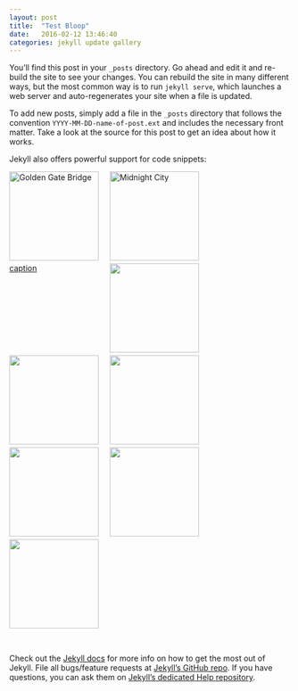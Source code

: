 ```yaml
---
layout: post
title:  "Test Bloop"
date:   2016-02-12 13:46:40
categories: jekyll update gallery
---
```

You’ll find this post in your `_posts` directory. Go ahead and edit it and re-build the site to see your changes. You can rebuild the site in many different ways, but the most common way is to run `jekyll serve`, which launches a web server and auto-regenerates your site when a file is updated.

To add new posts, simply add a file in the `_posts` directory that follows the convention `YYYY-MM-DD-name-of-post.ext` and includes the necessary front matter. Take a look at the source for this post to get an idea about how it works.

Jekyll also offers powerful support for code snippets:

<style>
/*!
 * baguetteBox.js
 * @author  feimosi
 * @version 1.9.1
 * @url https://github.com/feimosi/baguetteBox.js
 */
#baguetteBox-overlay {
  display: none;
  opacity: 0;
  position: fixed;
  overflow: hidden;
  top: 0;
  left: 0;
  width: 100%;
  height: 100%;
  z-index: 1000000;
  background-color: #222;
  background-color: rgba(0, 0, 0, 0.8);
  -webkit-transition: opacity .5s ease;
  transition: opacity .5s ease; }
  #baguetteBox-overlay.visible {
    opacity: 1; }
  #baguetteBox-overlay .full-image {
    display: inline-block;
    position: relative;
    width: 100%;
    height: 100%;
    text-align: center; }
    #baguetteBox-overlay .full-image figure {
      display: inline;
      margin: 0;
      height: 100%; }
    #baguetteBox-overlay .full-image img {
      display: inline-block;
      width: auto;
      height: auto;
      max-height: 100%;
      max-width: 100%;
      vertical-align: middle;
      -webkit-box-shadow: 0 0 8px rgba(0, 0, 0, 0.6);
         -moz-box-shadow: 0 0 8px rgba(0, 0, 0, 0.6);
              box-shadow: 0 0 8px rgba(0, 0, 0, 0.6); }
    #baguetteBox-overlay .full-image figcaption {
      display: block;
      position: absolute;
      bottom: 0;
      width: 100%;
      text-align: center;
      line-height: 1.8;
      white-space: normal;
      color: #ccc;
      background-color: #000;
      background-color: rgba(0, 0, 0, 0.6);
      font-family: sans-serif; }
    #baguetteBox-overlay .full-image:before {
      content: "";
      display: inline-block;
      height: 50%;
      width: 1px;
      margin-right: -1px; }

#baguetteBox-slider {
  position: absolute;
  left: 0;
  top: 0;
  height: 100%;
  width: 100%;
  white-space: nowrap;
  -webkit-transition: left .4s ease, -webkit-transform .4s ease;
  transition: left .4s ease, -webkit-transform .4s ease;
  transition: left .4s ease, transform .4s ease;
  transition: left .4s ease, transform .4s ease, -webkit-transform .4s ease, -moz-transform .4s ease; }
  #baguetteBox-slider.bounce-from-right {
    -webkit-animation: bounceFromRight .4s ease-out;
            animation: bounceFromRight .4s ease-out; }
  #baguetteBox-slider.bounce-from-left {
    -webkit-animation: bounceFromLeft .4s ease-out;
            animation: bounceFromLeft .4s ease-out; }

@-webkit-keyframes bounceFromRight {
  0% {
    margin-left: 0; }
  50% {
    margin-left: -30px; }
  100% {
    margin-left: 0; } }

@keyframes bounceFromRight {
  0% {
    margin-left: 0; }
  50% {
    margin-left: -30px; }
  100% {
    margin-left: 0; } }

@-webkit-keyframes bounceFromLeft {
  0% {
    margin-left: 0; }
  50% {
    margin-left: 30px; }
  100% {
    margin-left: 0; } }

@keyframes bounceFromLeft {
  0% {
    margin-left: 0; }
  50% {
    margin-left: 30px; }
  100% {
    margin-left: 0; } }

.baguetteBox-button#next-button, .baguetteBox-button#previous-button {
  top: 50%;
  top: calc(50% - 30px);
  width: 44px;
  height: 60px; }

.baguetteBox-button {
  position: absolute;
  cursor: pointer;
  outline: none;
  padding: 0;
  margin: 0;
  border: 0;
  -moz-border-radius: 15%;
       border-radius: 15%;
  background-color: #323232;
  background-color: rgba(50, 50, 50, 0.5);
  color: #ddd;
  font: 1.6em sans-serif;
  -webkit-transition: background-color .4s ease;
  transition: background-color .4s ease; }
  .baguetteBox-button:focus, .baguetteBox-button:hover {
    background-color: rgba(50, 50, 50, 0.9); }
  .baguetteBox-button#next-button {
    right: 2%; }
  .baguetteBox-button#previous-button {
    left: 2%; }
  .baguetteBox-button#close-button {
    top: 20px;
    right: 2%;
    right: calc(2% + 6px);
    width: 30px;
    height: 30px; }
  .baguetteBox-button svg {
    position: absolute;
    left: 0;
    top: 0; }

/*
    Preloader
    Borrowed from http://tobiasahlin.com/spinkit/
*/
.baguetteBox-spinner {
  width: 40px;
  height: 40px;
  display: inline-block;
  position: absolute;
  top: 50%;
  left: 50%;
  margin-top: -20px;
  margin-left: -20px; }

.baguetteBox-double-bounce1,
.baguetteBox-double-bounce2 {
  width: 100%;
  height: 100%;
  -moz-border-radius: 50%;
       border-radius: 50%;
  background-color: #fff;
  opacity: .6;
  position: absolute;
  top: 0;
  left: 0;
  -webkit-animation: bounce 2s infinite ease-in-out;
          animation: bounce 2s infinite ease-in-out; }

.baguetteBox-double-bounce2 {
  -webkit-animation-delay: -1s;
          animation-delay: -1s; }

@-webkit-keyframes bounce {
  0%, 100% {
    -webkit-transform: scale(0);
            transform: scale(0); }
  50% {
    -webkit-transform: scale(1);
            transform: scale(1); } }

@keyframes bounce {
  0%, 100% {
    -webkit-transform: scale(0);
       -moz-transform: scale(0);
            transform: scale(0); }
  50% {
    -webkit-transform: scale(1);
       -moz-transform: scale(1);
            transform: scale(1); } }

  .gallery {
    margin-bottom: 2.5rem;
    margin-left: -10px;
    margin-right: -10px;
  }

  .gallery a {
    display: block;
    /*border: 1px solid red;*/
    width: 160px;
    float: left;
    padding: 0 10px;
  }

  .gallery img {
    width: 160px;
    margin-bottom: 5px;
  }

  .gallery:after  {
    content: "";
    display: table;
    table-layout: fixed;
    clear: both;
  }
</style>



<div class="baguetteBoxOne gallery">


  <a href="https://feimosi.github.io/baguetteBox.js/img/1-1.jpg" data-caption="Golden Gate derp">
      <img src="https://feimosi.github.io/baguetteBox.js/img/thumbs/1-1.jpg" alt="Golden Gate Bridge">
      <span>caption</span>
  </a>
  <a href="https://feimosi.github.io/baguetteBox.js/img/1-2.jpg" title="Midnight City">
      <img src="https://feimosi.github.io/baguetteBox.js/img/thumbs/1-2.jpg" alt="Midnight City">
  </a>
  <a href="https://feimosi.github.io/baguetteBox.js/img/1-3.jpg">
      <img src="https://feimosi.github.io/baguetteBox.js/img/thumbs/1-3.jpg" alt="">
  </a>
  <a href="https://feimosi.github.io/baguetteBox.js/img/1-4.jpg">
      <img src="https://feimosi.github.io/baguetteBox.js/img/thumbs/1-4.jpg" alt="">
  </a>
  <a href="https://feimosi.github.io/baguetteBox.js/img/1-5.jpg">
      <img src="https://feimosi.github.io/baguetteBox.js/img/thumbs/1-5.jpg" alt="">
  </a>
  <a href="https://feimosi.github.io/baguetteBox.js/img/1-6.jpg">
      <img src="https://feimosi.github.io/baguetteBox.js/img/thumbs/1-6.jpg" alt="">
  </a>
  <a href="https://feimosi.github.io/baguetteBox.js/img/1-7.jpg">
      <img src="https://feimosi.github.io/baguetteBox.js/img/thumbs/1-7.jpg" alt="">
  </a>
  <a href="https://feimosi.github.io/baguetteBox.js/img/1-8.jpg">
      <img src="https://feimosi.github.io/baguetteBox.js/img/thumbs/1-8.jpg" alt="">
  </a>
</div>



<div>
  <script src="https://feimosi.github.io/baguetteBox.js/js/baguetteBox.js"></script>
  <script>
    baguetteBox.run('.baguetteBoxOne');
  </script>
</div>


Check out the [Jekyll docs][jekyll] for more info on how to get the most out of Jekyll. File all bugs/feature requests at [Jekyll’s GitHub repo][jekyll-gh]. If you have questions, you can ask them on [Jekyll’s dedicated Help repository][jekyll-help].

[jekyll]:      http://jekyllrb.com
[jekyll-gh]:   https://github.com/jekyll/jekyll
[jekyll-help]: https://github.com/jekyll/jekyll-help

